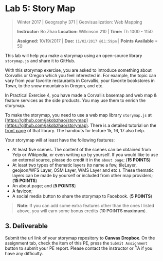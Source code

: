 # Lab 5: Story Map

> Winter 2017 | Geography 371 | Geovisualization: Web Mapping
>
> **Instructor:** Bo Zhao  **Location:** Wilkinson 210 | **Time:** Th 1000 - 1150
>
> **Assigned:** 10/19/2017 | **Due:** `11/02/2017 @11:59pm` | **Points Available** = 50

This lab will help you make a storymap using an open-source library `storymap.js` and share it to GitHub.


With this storymap exercise, you are asked to introduce something about Corvallis or Oregon which you feel interested in. For example, the topic can vary from your favorite restaurants in Corvallis, your favorite bookstores in Town, to the snow mountains in Oregon, and etc.

In Practical Exercise 4, you have made a Corvallis basemap and web map & feature services as the side products. You may use them to enrich the storymap.

To make the storymap, you need to use a web map library `storymap.js` at [https://github.com/jakobzhao/storymap](https://github.com/jakobzhao/storymap). There is a detailed tutorial on the [front page](https://github.com/jakobzhao/storymap) of that library.  The handouts for lecture 15, 16, 17 also help.

Your storymap will at least have the following features:

- At least five scenes. The content of the scenes can be obtained from Yelp or Wikipedia, or even writing up by yourself. If you would like to use an external source, please do credit it in the `about page`; (**15 POINTS**)
- At least two types of thematic layers (to name a few, tileLayer, geojson/WFS Layer, OSM Layer, WMS Layer and etc.). These thematic layers can be made by yourself or included from other map providers; (**15 POINTS**)
- An about page; and (**5 POINTS**)
- A favicon;
- A social media button to share the storymap to Facebook. (**5 POINTS**)

>  **Note**: If you can add some extra features other than the ones I listed above, you will earn some bonus credits (**10 POINTS maximum**).  


## 3. Deliverable

Submit the url link of your storymap repository to **Canvas Dropbox**. On the assignment tab,  check the item of this PE, press the `Submit Assignment` button to submit your PE report. Please contact the instructor or TA if you have any difficulty.